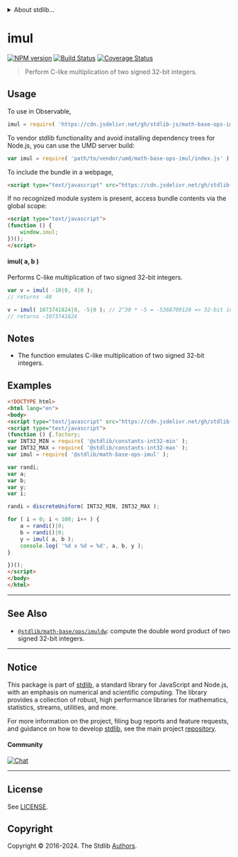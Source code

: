 <!--

@license Apache-2.0

Copyright (c) 2018 The Stdlib Authors.

Licensed under the Apache License, Version 2.0 (the "License");
you may not use this file except in compliance with the License.
You may obtain a copy of the License at

   http://www.apache.org/licenses/LICENSE-2.0

Unless required by applicable law or agreed to in writing, software
distributed under the License is distributed on an "AS IS" BASIS,
WITHOUT WARRANTIES OR CONDITIONS OF ANY KIND, either express or implied.
See the License for the specific language governing permissions and
limitations under the License.

-->


<details>
  <summary>
    About stdlib...
  </summary>
  <p>We believe in a future in which the web is a preferred environment for numerical computation. To help realize this future, we've built stdlib. stdlib is a standard library, with an emphasis on numerical and scientific computation, written in JavaScript (and C) for execution in browsers and in Node.js.</p>
  <p>The library is fully decomposable, being architected in such a way that you can swap out and mix and match APIs and functionality to cater to your exact preferences and use cases.</p>
  <p>When you use stdlib, you can be absolutely certain that you are using the most thorough, rigorous, well-written, studied, documented, tested, measured, and high-quality code out there.</p>
  <p>To join us in bringing numerical computing to the web, get started by checking us out on <a href="https://github.com/stdlib-js/stdlib">GitHub</a>, and please consider <a href="https://opencollective.com/stdlib">financially supporting stdlib</a>. We greatly appreciate your continued support!</p>
</details>

# imul

[![NPM version][npm-image]][npm-url] [![Build Status][test-image]][test-url] [![Coverage Status][coverage-image]][coverage-url] <!-- [![dependencies][dependencies-image]][dependencies-url] -->

> Perform C-like multiplication of two signed 32-bit integers.

<section class="intro">

</section>

<!-- /.intro -->



<section class="usage">

## Usage

To use in Observable,

```javascript
imul = require( 'https://cdn.jsdelivr.net/gh/stdlib-js/math-base-ops-imul@v0.2.1-umd/browser.js' )
```

To vendor stdlib functionality and avoid installing dependency trees for Node.js, you can use the UMD server build:

```javascript
var imul = require( 'path/to/vendor/umd/math-base-ops-imul/index.js' )
```

To include the bundle in a webpage,

```html
<script type="text/javascript" src="https://cdn.jsdelivr.net/gh/stdlib-js/math-base-ops-imul@v0.2.1-umd/browser.js"></script>
```

If no recognized module system is present, access bundle contents via the global scope:

```html
<script type="text/javascript">
(function () {
    window.imul;
})();
</script>
```

#### imul( a, b )

Performs C-like multiplication of two signed 32-bit integers.

```javascript
var v = imul( -10|0, 4|0 );
// returns -40

v = imul( 1073741824|0, -5|0 ); // 2^30 * -5 = -5368709120 => 32-bit integer overflow
// returns -1073741824
```

</section>

<!-- /.usage -->

<!-- Package usage notes. Make sure to keep an empty line after the `section` element and another before the `/section` close. -->

<section class="notes">

## Notes

-   The function emulates C-like multiplication of two signed 32-bit integers.

</section>

<!-- /.notes -->

<section class="examples">

## Examples

<!-- eslint no-undef: "error" -->

```html
<!DOCTYPE html>
<html lang="en">
<body>
<script type="text/javascript" src="https://cdn.jsdelivr.net/gh/stdlib-js/random-base-discrete-uniform@umd/browser.js"></script>
<script type="text/javascript">
(function () {.factory;
var INT32_MIN = require( '@stdlib/constants-int32-min' );
var INT32_MAX = require( '@stdlib/constants-int32-max' );
var imul = require( '@stdlib/math-base-ops-imul' );

var randi;
var a;
var b;
var y;
var i;

randi = discreteUniform( INT32_MIN, INT32_MAX );

for ( i = 0; i < 100; i++ ) {
    a = randi()|0;
    b = randi()|0;
    y = imul( a, b );
    console.log( '%d x %d = %d', a, b, y );
}

})();
</script>
</body>
</html>
```

</section>

<!-- /.examples -->

<!-- Section for related `stdlib` packages. Do not manually edit this section, as it is automatically populated. -->

<section class="related">

* * *

## See Also

-   <span class="package-name">[`@stdlib/math-base/ops/imuldw`][@stdlib/math/base/ops/imuldw]</span><span class="delimiter">: </span><span class="description">compute the double word product of two signed 32-bit integers.</span>

</section>

<!-- /.related -->

<!-- Section for all links. Make sure to keep an empty line after the `section` element and another before the `/section` close. -->


<section class="main-repo" >

* * *

## Notice

This package is part of [stdlib][stdlib], a standard library for JavaScript and Node.js, with an emphasis on numerical and scientific computing. The library provides a collection of robust, high performance libraries for mathematics, statistics, streams, utilities, and more.

For more information on the project, filing bug reports and feature requests, and guidance on how to develop [stdlib][stdlib], see the main project [repository][stdlib].

#### Community

[![Chat][chat-image]][chat-url]

---

## License

See [LICENSE][stdlib-license].


## Copyright

Copyright &copy; 2016-2024. The Stdlib [Authors][stdlib-authors].

</section>

<!-- /.stdlib -->

<!-- Section for all links. Make sure to keep an empty line after the `section` element and another before the `/section` close. -->

<section class="links">

[npm-image]: http://img.shields.io/npm/v/@stdlib/math-base-ops-imul.svg
[npm-url]: https://npmjs.org/package/@stdlib/math-base-ops-imul

[test-image]: https://github.com/stdlib-js/math-base-ops-imul/actions/workflows/test.yml/badge.svg?branch=v0.2.1
[test-url]: https://github.com/stdlib-js/math-base-ops-imul/actions/workflows/test.yml?query=branch:v0.2.1

[coverage-image]: https://img.shields.io/codecov/c/github/stdlib-js/math-base-ops-imul/main.svg
[coverage-url]: https://codecov.io/github/stdlib-js/math-base-ops-imul?branch=main

<!--

[dependencies-image]: https://img.shields.io/david/stdlib-js/math-base-ops-imul.svg
[dependencies-url]: https://david-dm.org/stdlib-js/math-base-ops-imul/main

-->

[chat-image]: https://img.shields.io/gitter/room/stdlib-js/stdlib.svg
[chat-url]: https://app.gitter.im/#/room/#stdlib-js_stdlib:gitter.im

[stdlib]: https://github.com/stdlib-js/stdlib

[stdlib-authors]: https://github.com/stdlib-js/stdlib/graphs/contributors

[umd]: https://github.com/umdjs/umd
[es-module]: https://developer.mozilla.org/en-US/docs/Web/JavaScript/Guide/Modules

[deno-url]: https://github.com/stdlib-js/math-base-ops-imul/tree/deno
[deno-readme]: https://github.com/stdlib-js/math-base-ops-imul/blob/deno/README.md
[umd-url]: https://github.com/stdlib-js/math-base-ops-imul/tree/umd
[umd-readme]: https://github.com/stdlib-js/math-base-ops-imul/blob/umd/README.md
[esm-url]: https://github.com/stdlib-js/math-base-ops-imul/tree/esm
[esm-readme]: https://github.com/stdlib-js/math-base-ops-imul/blob/esm/README.md
[branches-url]: https://github.com/stdlib-js/math-base-ops-imul/blob/main/branches.md

[stdlib-license]: https://raw.githubusercontent.com/stdlib-js/math-base-ops-imul/main/LICENSE

<!-- <related-links> -->

[@stdlib/math/base/ops/imuldw]: https://github.com/stdlib-js/math-base-ops-imuldw/tree/umd

<!-- </related-links> -->

</section>

<!-- /.links -->
